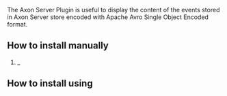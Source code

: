 The Axon Server Plugin is useful to display the content of the events stored in Axon Server store encoded with Apache Avro Single 
Object Encoded format.


## How to install manually

1.  _


## How to install using 

